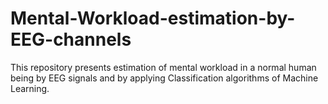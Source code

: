 # Mental-Workload-estimation-by-EEG-channels
This repository presents estimation of mental workload in a normal human being by EEG signals and by applying Classification algorithms of Machine Learning. 
